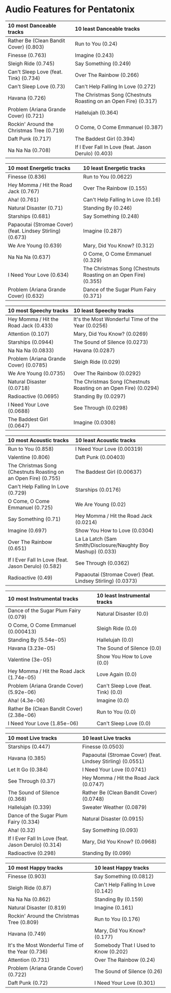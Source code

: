 # Audio Features for Pentatonix
| 10 most Danceable tracks | 10 least Danceable tracks |
|:---|:---|
| Rather Be (Clean Bandit Cover) (0.803) | Run to You (0.24) |
| Finesse (0.763) | Imagine (0.243) |
| Sleigh Ride (0.745) | Say Something (0.249) |
| Can't Sleep Love (feat. Tink) (0.734) | Over The Rainbow (0.266) |
| Can't Sleep Love (0.73) | Can't Help Falling In Love (0.272) |
| Havana (0.726) | The Christmas Song (Chestnuts Roasting on an Open Fire) (0.317) |
| Problem (Ariana Grande Cover) (0.721) | Hallelujah (0.364) |
| Rockin' Around the Christmas Tree (0.719) | O Come, O Come Emmanuel (0.387) |
| Daft Punk (0.717) | The Baddest Girl (0.394) |
| Na Na Na (0.708) | If I Ever Fall In Love (feat. Jason Derulo) (0.403) |

| 10 most Energetic tracks | 10 least Energetic tracks |
|:---|:---|
| Finesse (0.836) | Run to You (0.0622) |
| Hey Momma / Hit the Road Jack (0.767) | Over The Rainbow (0.155) |
| Aha! (0.761) | Can't Help Falling In Love (0.16) |
| Natural Disaster (0.71) | Standing By (0.246) |
| Starships (0.681) | Say Something (0.248) |
| Papaoutai (Stromae Cover) (feat. Lindsey Stirling) (0.673) | Imagine (0.287) |
| We Are Young (0.639) | Mary, Did You Know? (0.312) |
| Na Na Na (0.637) | O Come, O Come Emmanuel (0.329) |
| I Need Your Love (0.634) | The Christmas Song (Chestnuts Roasting on an Open Fire) (0.355) |
| Problem (Ariana Grande Cover) (0.632) | Dance of the Sugar Plum Fairy (0.371) |

| 10 most Speechy tracks | 10 least Speechy tracks |
|:---|:---|
| Hey Momma / Hit the Road Jack (0.433) | It's the Most Wonderful Time of the Year (0.0256) |
| Attention (0.107) | Mary, Did You Know? (0.0269) |
| Starships (0.0944) | The Sound of Silence (0.0273) |
| Na Na Na (0.0833) | Havana (0.0287) |
| Problem (Ariana Grande Cover) (0.0785) | Sleigh Ride (0.029) |
| We Are Young (0.0735) | Over The Rainbow (0.0292) |
| Natural Disaster (0.0718) | The Christmas Song (Chestnuts Roasting on an Open Fire) (0.0294) |
| Radioactive (0.0695) | Standing By (0.0297) |
| I Need Your Love (0.0688) | See Through (0.0298) |
| The Baddest Girl (0.0647) | Imagine (0.0308) |

| 10 most Acoustic tracks | 10 least Acoustic tracks |
|:---|:---|
| Run to You (0.858) | I Need Your Love (0.00319) |
| Valentine (0.806) | Daft Punk (0.00403) |
| The Christmas Song (Chestnuts Roasting on an Open Fire) (0.755) | The Baddest Girl (0.00637) |
| Can't Help Falling In Love (0.729) | Starships (0.0176) |
| O Come, O Come Emmanuel (0.725) | We Are Young (0.02) |
| Say Something (0.71) | Hey Momma / Hit the Road Jack (0.0214) |
| Imagine (0.697) | Show You How to Love (0.0304) |
| Over The Rainbow (0.651) | La La Latch (Sam Smith/Disclosure/Naughty Boy Mashup) (0.033) |
| If I Ever Fall In Love (feat. Jason Derulo) (0.582) | See Through (0.0362) |
| Radioactive (0.49) | Papaoutai (Stromae Cover) (feat. Lindsey Stirling) (0.0373) |

| 10 most Instrumental tracks | 10 least Instrumental tracks |
|:---|:---|
| Dance of the Sugar Plum Fairy (0.079) | Natural Disaster (0.0) |
| O Come, O Come Emmanuel (0.000413) | Sleigh Ride (0.0) |
| Standing By (5.54e-05) | Hallelujah (0.0) |
| Havana (3.23e-05) | The Sound of Silence (0.0) |
| Valentine (3e-05) | Show You How to Love (0.0) |
| Hey Momma / Hit the Road Jack (1.74e-05) | Love Again (0.0) |
| Problem (Ariana Grande Cover) (5.92e-06) | Can't Sleep Love (feat. Tink) (0.0) |
| Aha! (4.3e-06) | Imagine (0.0) |
| Rather Be (Clean Bandit Cover) (2.38e-06) | Run to You (0.0) |
| I Need Your Love (1.85e-06) | Can't Sleep Love (0.0) |

| 10 most Live tracks | 10 least Live tracks |
|:---|:---|
| Starships (0.447) | Finesse (0.0503) |
| Havana (0.385) | Papaoutai (Stromae Cover) (feat. Lindsey Stirling) (0.0551) |
| Let It Go (0.384) | I Need Your Love (0.0741) |
| See Through (0.37) | Hey Momma / Hit the Road Jack (0.0747) |
| The Sound of Silence (0.368) | Rather Be (Clean Bandit Cover) (0.0748) |
| Hallelujah (0.339) | Sweater Weather (0.0879) |
| Dance of the Sugar Plum Fairy (0.334) | Natural Disaster (0.0915) |
| Aha! (0.32) | Say Something (0.093) |
| If I Ever Fall In Love (feat. Jason Derulo) (0.314) | Mary, Did You Know? (0.0968) |
| Radioactive (0.298) | Standing By (0.099) |

| 10 most Happy tracks | 10 least Happy tracks |
|:---|:---|
| Finesse (0.903) | Say Something (0.0812) |
| Sleigh Ride (0.87) | Can't Help Falling In Love (0.142) |
| Na Na Na (0.862) | Standing By (0.159) |
| Natural Disaster (0.819) | Imagine (0.161) |
| Rockin' Around the Christmas Tree (0.809) | Run to You (0.176) |
| Havana (0.749) | Mary, Did You Know? (0.177) |
| It's the Most Wonderful Time of the Year (0.736) | Somebody That I Used to Know (0.202) |
| Attention (0.731) | Over The Rainbow (0.24) |
| Problem (Ariana Grande Cover) (0.722) | The Sound of Silence (0.26) |
| Daft Punk (0.72) | I Need Your Love (0.301) |
